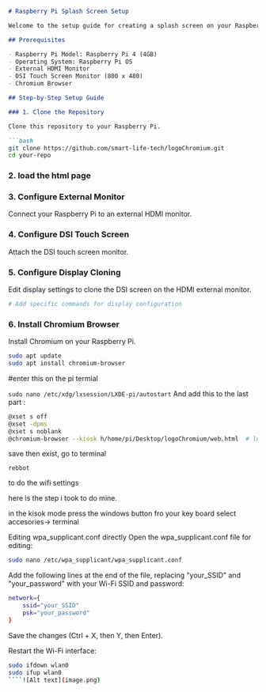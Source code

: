

```markdown
# Raspberry Pi Splash Screen Setup

Welcome to the setup guide for creating a splash screen on your Raspberry Pi to display both a logo and an input field for entering a website URL.

## Prerequisites

- Raspberry Pi Model: Raspberry Pi 4 (4GB)
- Operating System: Raspberry Pi OS
- External HDMI Monitor
- DSI Touch Screen Monitor (800 x 480)
- Chromium Browser

## Step-by-Step Setup Guide

### 1. Clone the Repository

Clone this repository to your Raspberry Pi.

```bash
git clone https://github.com/smart-life-tech/logoChromium.git
cd your-repo
```

### 2. load the html page
### 3. Configure External Monitor

Connect your Raspberry Pi to an external HDMI monitor.

### 4. Configure DSI Touch Screen

Attach the DSI touch screen monitor.

### 5. Configure Display Cloning

Edit display settings to clone the DSI screen on the HDMI external monitor.

```bash
# Add specific commands for display configuration
```

### 6. Install Chromium Browser

Install Chromium on your Raspberry Pi.

```bash
sudo apt update
sudo apt install chromium-browser
```

#enter this on the pi termial 

`sudo nano /etc/xdg/lxsession/LXDE-pi/autostart`
And add this to the last part :

```bash
@xset s off
@xset -dpms
@xset s noblank
@chromium-browser --kiosk h/home/pi/Desktop/logoChromium/web.html  # load chromium after boot and open the webs
```
save then exist, go to terminal 

`rebbot`

to do the wifi settings

here is the step i took to do mine.

in the kisok mode press the windows button fro your key board
select accesories-> terminal

Editing wpa_supplicant.conf directly
Open the wpa_supplicant.conf file for editing:

```bash
sudo nano /etc/wpa_supplicant/wpa_supplicant.conf
```
Add the following lines at the end of the file, replacing "your_SSID" and "your_password" with your Wi-Fi SSID and password:

```bash
network={
    ssid="your_SSID"
    psk="your_password"
}
```
Save the changes (Ctrl + X, then Y, then Enter).

Restart the Wi-Fi interface:

```bash
sudo ifdown wlan0
sudo ifup wlan0
````![Alt text](image.png)